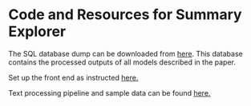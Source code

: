 # Code and Resources for Summary Explorer

The SQL database dump can be downloaded from [here](https://files.webis.de/summary-explorer/database/dbexport.sql). This database contains the processed outputs of all models described in the paper.

Set up the front end as instructed [here.](ui/README.md)

Text processing pipeline and sample data can be found [here.](text-processing/)
